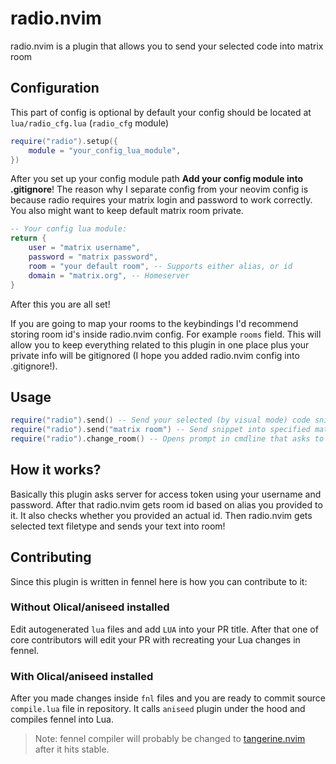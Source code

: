 # radio.nvim
radio.nvim is a plugin that allows you to send your selected code into matrix room

## Configuration
This part of config is optional by default your config should be located at `lua/radio_cfg.lua` (`radio_cfg` module)
```lua
require("radio").setup({
    module = "your_config_lua_module",
})
```
After you set up your config module path **Add your config module into .gitignore**!
The reason why I separate config from your neovim config is because radio requires your matrix login and password to work correctly.
You also might want to keep default matrix room private.
```lua
-- Your config lua module:
return {
    user = "matrix username",
    password = "matrix password",
    room = "your default room", -- Supports either alias, or id
    domain = "matrix.org", -- Homeserver
}
```
After this you are all set!

If you are going to map your rooms to the keybindings I'd recommend storing room id's inside radio.nvim config. For example `rooms` field. This will allow you to keep everything related to this plugin in one place plus your private info will be gitignored (I hope you added radio.nvim config into .gitignore!).

## Usage
```lua
require("radio").send() -- Send your selected (by visual mode) code snippet into default matrix room
require("radio").send("matrix room") -- Send snippet into specified matrix room (by alias or id)
require("radio").change_room() -- Opens prompt in cmdline that asks to enter matrix room name
```

## How it works?
Basically this plugin asks server for access token using your username and password.
After that radio.nvim gets room id based on alias you provided to it. It also checks whether you provided an actual id.
Then radio.nvim gets selected text filetype and sends your text into room!

## Contributing
Since this plugin is written in fennel here is how you can contribute to it: 
### Without Olical/aniseed installed
Edit autogenerated `lua` files and add `LUA` into your PR title. After that one of core contributors will edit your PR with recreating your Lua changes in fennel.

### With Olical/aniseed installed
After you made changes inside `fnl` files and you are ready to commit source `compile.lua` file in repository.
It calls `aniseed` plugin under the hood and compiles fennel into Lua.
> Note: fennel compiler will probably be changed to [tangerine.nvim](https//github.com/udayvir-singh/tangerine.nvim) after it hits stable.